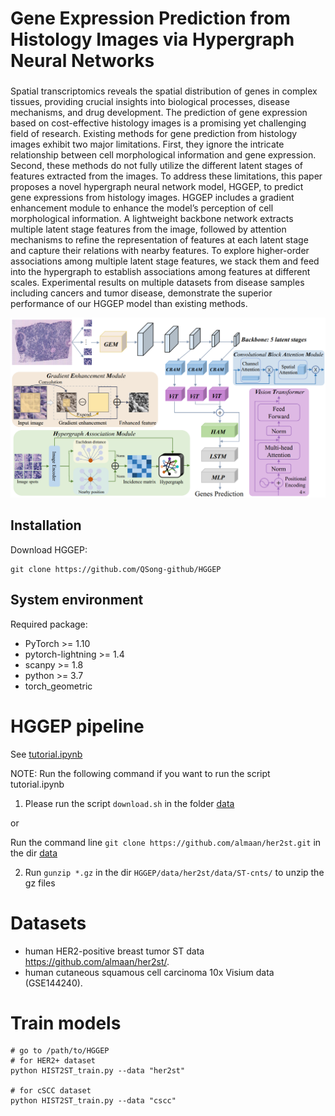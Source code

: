 # Gene Expression Prediction from Histology Images via Hypergraph Neural Networks
### 


Spatial transcriptomics reveals the spatial distribution of genes in complex tissues, providing crucial insights into biological processes, disease mechanisms, and drug development. The prediction of gene expression based on cost-effective histology images is a promising yet challenging field of research. Existing methods for gene prediction from histology images exhibit two major limitations. First, they ignore the intricate relationship between cell morphological information and gene expression. Second, these methods do not fully utilize the different latent stages of features extracted from the images. To address these limitations, this paper proposes a novel hypergraph neural network model, HGGEP, to predict gene expressions from histology images. HGGEP includes a gradient enhancement module to enhance the model’s perception of cell morphological information. A lightweight backbone network extracts multiple latent stage features from the image, followed by attention mechanisms to refine the representation of features at each latent stage and capture their relations with nearby features. To explore higher-order associations among multiple latent stage features, we stack them and feed into the hypergraph to establish associations among features at different scales. Experimental results on multiple datasets from disease samples including cancers and tumor disease, demonstrate the superior performance of our HGGEP model than existing methods.
       


![(Variational) gcn](Figures/workflow.png)

## Installation

Download HGGEP:
```
git clone https://github.com/QSong-github/HGGEP
```

## System environment
Required package:
- PyTorch >= 1.10
- pytorch-lightning >= 1.4
- scanpy >= 1.8
- python >= 3.7
- torch_geometric


# HGGEP pipeline

See [tutorial.ipynb](tutorial.ipynb)


NOTE: Run the following command if you want to run the script tutorial.ipynb
 
1.  Please run the script `download.sh` in the folder [data](https://github.com/biomed-AI/Hist2ST/tree/main/data) 

or 

Run the command line `git clone https://github.com/almaan/her2st.git` in the dir [data](https://github.com/biomed-AI/Hist2ST/tree/main/data) 

2. Run `gunzip *.gz` in the dir `HGGEP/data/her2st/data/ST-cnts/` to unzip the gz files


# Datasets

 -  human HER2-positive breast tumor ST data https://github.com/almaan/her2st/.
 -  human cutaneous squamous cell carcinoma 10x Visium data (GSE144240).


# Train models

```
# go to /path/to/HGGEP
# for HER2+ dataset
python HIST2ST_train.py --data "her2st"

# for cSCC dataset
python HIST2ST_train.py --data "cscc"
```

<!-- Trained models of Hist2ST on HER2+ and cSCC datasets can be found at [synapse](https://www.synapse.org/#!Synapse:syn29738084/files/) -->

